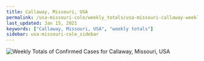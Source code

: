 ```yaml
---
title: Callaway, Missouri, USA
permalink: /usa-missouri-cole/weekly_totals/usa-missouri-callaway-weekly_totals.html
last_updated: Jan 15, 2021
keywords: ["Callaway, Missouri, USA", "weekly totals"]
sidebar: usa-missouri-cole_sidebar
---
```


![Weekly Totals of Confirmed Cases for Callaway, Missouri, USA](/covid_tracker/images/graphs/usa-missouri-callaway-weekly_totals_graph.png)
